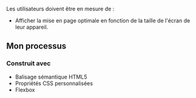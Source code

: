 
Les utilisateurs doivent être en mesure de :

- Afficher la mise en page optimale en fonction de la taille de l'écran de leur appareil.






## Mon processus

### Construit avec

- Balisage sémantique HTML5
- Propriétés CSS personnalisées
- Flexbox





